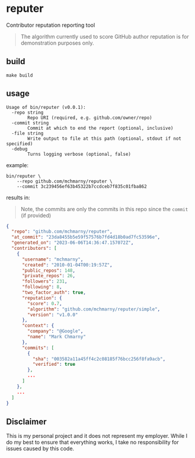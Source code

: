 # reputer

Contributor reputation reporting tool

> The algorithm currently used to score GitHub author reputation is for demonstration purposes only. 

## build

```shell
make build
```

## usage 

```shell
Usage of bin/reputer (v0.0.1):
  -repo string
    	Repo URI (required, e.g. github.com/owner/repo)
  -commit string
    	Commit at which to end the report (optional, inclusive)
  -file string
    	Write output to file at this path (optional, stdout if not specified)
  -debug
    	Turns logging verbose (optional, false)
```

example: 

```shell
bin/reputer \
    --repo github.com/mchmarny/reputer \
    --commit 3c239456ef63b45322b7ccdceb7f835c01fba862
```

results in: 

> Note, the commits are only the commits in this repo since the `commit` (if provided)

```json
{
  "repo": "github.com/mchmarny/reputer",
  "at_commit": "23da8455b5e59f57576b7fd4d18b0ad7fc53596e",
  "generated_on": "2023-06-06T14:36:47.157072Z",
  "contributors": [
    {
      "username": "mchmarny",
      "created": "2010-01-04T00:19:57Z",
      "public_repos": 148,
      "private_repos": 26,
      "followers": 231,
      "following": 8,
      "two_factor_auth": true,
      "reputation": {
        "score": 0.7,
        "algorithm": "github.com/mchmarny/reputer/simple",
        "version": "v1.0.0"
      },
      "context": {
        "company": "@Google",
        "name": "Mark Chmarny"
      },
      "commits": [
        {
          "sha": "003582a11a45ff4c2c08185f76bcc256f8fa9acb",
          "verified": true
        },
        ...
      ]
    },
    ...
  ]
}
```

## Disclaimer

This is my personal project and it does not represent my employer. While I do my best to ensure that everything works, I take no responsibility for issues caused by this code.
